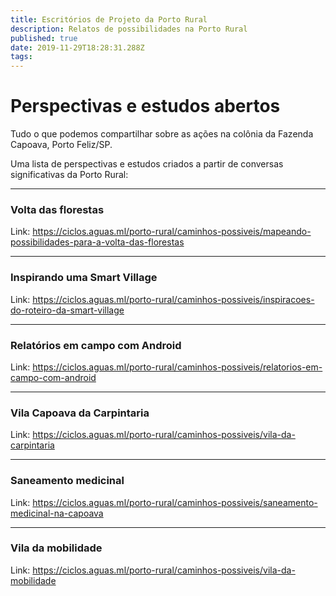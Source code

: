 ```yaml
---
title: Escritórios de Projeto da Porto Rural
description: Relatos de possibilidades na Porto Rural
published: true
date: 2019-11-29T18:28:31.288Z
tags: 
---
```


# Perspectivas e estudos abertos

Tudo o que podemos compartilhar sobre as ações na colônia da Fazenda Capoava, Porto Feliz/SP. 

Uma lista de perspectivas e estudos criados a partir de conversas significativas da Porto Rural:


-----

### Volta das florestas

Link: https://ciclos.aguas.ml/porto-rural/caminhos-possiveis/mapeando-possibilidades-para-a-volta-das-florestas


-----
### Inspirando uma Smart Village

Link: https://ciclos.aguas.ml/porto-rural/caminhos-possiveis/inspiracoes-do-roteiro-da-smart-village


-----

### Relatórios em campo com Android

Link: https://ciclos.aguas.ml/porto-rural/caminhos-possiveis/relatorios-em-campo-com-android


-----

### Vila Capoava da Carpintaria

Link: https://ciclos.aguas.ml/porto-rural/caminhos-possiveis/vila-da-carpintaria


-----


### Saneamento medicinal

Link: https://ciclos.aguas.ml/porto-rural/caminhos-possiveis/saneamento-medicinal-na-capoava


-----

### Vila da mobilidade

Link: https://ciclos.aguas.ml/porto-rural/caminhos-possiveis/vila-da-mobilidade
